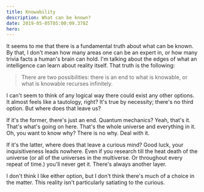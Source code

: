 ```yaml
---
title: Knowability
description: What can be known?
date: 2019-05-05T05:00:09.378Z
hero:
---
```


It seems to me that there is a fundamental truth about what can be known. By that, I don't mean how many areas one can be an expert in, or how many trivia facts a human's brain can hold. I'm talking about the edges of what an intelligence can learn about reality itself. That truth is the following:

> There are two possibilities: there is an end to what is knowable, or what is knowable recurses infinitely.

I can't seem to think of any logical way there could exist any other options. It almost feels like a tautology, right? It's true by necessity; there's no third option. But where does that leave us?

If it's the former, there's just an end. Quantum mechanics? Yeah, that's it. That's what's going on here. That's the whole universe and everything in it. Oh, you want to know why? There is no why. Deal with it.

If it's the latter, where does that leave a curious mind? Good luck, your inquisitiveness leads nowhere. Even if you research till the heat death of the universe (or all of the universes in the multiverse. Or throughout every repeat of time.) you'll never get it. There's always another layer.

I don't think I like either option, but I don't think there's much of a choice in the matter. This reality isn't particularly satiating to the curious.